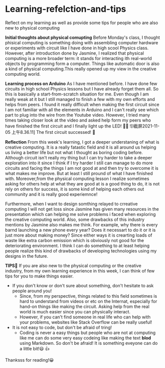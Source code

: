 # Learning-refelction-and-tips
Reflect on my learning as well as provide some tips for people who are also new to physical computing


**Initial thoughts about physical comupting**
Before Monday's class, I thought phisical computing is something doing with assembling computer hardware or experiments with circuit like I have done in high scool Physics class. However, after introduction done by Jasmine, I realized that physical computing is a more broader term: it stands for interacting ith real-world objects by programming form a computer. Things like automatic door is also a kind of physical computing.This really opened up my view in the creative computing world.


**Learning process on Arduino**
As I have mentioned before. I have done few circuits in high school Physics lessons but I have already forget them all. So this is basically a start-from-scratch situation for me. Even though I am really weak at it but I still managed to finish a few with my own efforts and helps from peers. I found it really difficult when making the first circuit since I am not familiar with all the elements in Arduino and I can't really see which part to plug into the wire from the Youtube video. However, I tried many times taking closer look at the video and asked help form my peers who have finished the first circuit and I finally light up the LED! 🥳🥳
![I截屏2021-11-05 上午8.36.11]
The first circuit successed! 🙌


**Reflection**
From this week's learning, I got a deeper understaning of what is creative computing. It is a really fatastic field and it is all around us helping us living a better life but not what I thought as boring coding before. Although circuit isn't really my thing but I can try harder to take a deeper exploration into it since I think if I try harder I still can manage to do more circuits and facing the things I am not good at and then try to overcome it is what makes me improve. But at least I still pround of what I have finished with. Moreover,from the physical computing lesson I realize sometimes asking for others help at what they are good at is a good thing to do, it is not rely on others for success, it is some kind of helping each others out community and it is really good experiemnce! 

Furthermore, when I want to design somthing relayed to crreative computing I will not get loss since Jasmine has given many resources in the presentation which can helping me solve problems i faced when exploring the creative computing world. Also, some drawbacks of this industry mentions by Jasmine also makes me think. For example, why there is every barnd launching a new phone every year? Does it necessart to do it or it is just more about making money? Since either ways it is crearting loads of waste like extra carbon emission which is obviously not good for the deteriorating environment. I think I can do something to at least helping people realize this kind of drawbacks of developing technologies using my designs in the future.


**TIPS👏**
If you are also new to the physical computing or the creative industry, from my own learning experience in this week, I can think of few tips for you to make things easier.
- If you don't know or don't sure about something, don't hesitate to ask people around you!
    - Since, from my perspective, things related to this field sometimes is hard to understand from videos or etc on the Internat, especially for hand-on things like making the circuit. Asking help from the real world is much easier since you can physically interact.
    - However, if you can't find someone in real life who can help with your problems, websites like Stack Overflow can be really useful!
- It is not easy to code, but don't be afraid of tring!
    - Coding is never a easy things but people who are not at computing like me can do some very easy codeing like making the text **blod** using Markdown. So don't be afraid! It is something eveyone can do a little bit!😃 👍

Thanksss for reading!😀
